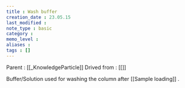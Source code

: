 ```yaml
---
title : Wash buffer
creation_date : 23.05.15
last_modified :
note_type : basic
category :
memo_level :
aliases : 
tags : []
---
```


Parent : [[_KnowledgeParticle]]
Drived from : [[]]

Buffer/Solution used for washing the column after [[Sample loading]] .